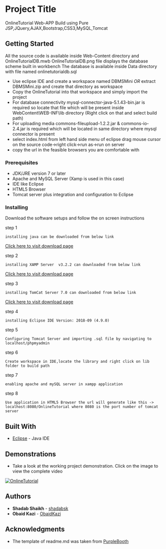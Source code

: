# Project Title
OnlineTutorial Web-APP Build using Pure JSP,JQuery,AJAX,Bootstrap,CSS3,MySQL,Tomcat

## Getting Started
All the source code is available inside Web-Content directory and OnlineTutorialDB.mwb OnlineTutorialDB.png file displays the database scheme built in workbench
The database is available inside Data directory with file named onlinetutorialdb.sql
* Use eclipse IDE and create a workspace named DBMSMini *OR* extract DBMSMini.zip and create that directory as workspace 
* Copy the OnlineTutorial into that workspace and simply import the project
* For database connectivity mysql-connector-java-5.1.43-bin.jar is required so locate that file which will be present inside WebContent\WEB-INF\lib directory (Right click on that and select build path)
* For uploading media commons-fileupload-1.2.2.jar & commons-io-2.4.jar is required which will be located in same directory where mysql connector is present
* select index.html from left hand side menu of eclipse drag mouse cursor on the source code->right click->run as->run on server
* copy the url in the feasible browsers you are comfortable with

### Prerequisites

* JDK/JRE version 7 or later
* Apache and MySQL Server (Xamp is used in this case)
* IDE like Eclipse
* HTML5 Browser
* Tomcat server plus integration and configuration to Eclipse


### Installing

Download the software setups and follow the on screen instructions

step 1

```
installing java can be downloaded from below link
```
[Click here to visit download page](https://www.java.com/en/download/)

step 2

```
installing XAMP Server  v3.2.2 can downloaded from below link
```
[Click here to visit download page](https://sourceforge.net/projects/xampp/files/XAMPP%20Windows/5.6.21/)

step 3

```
installing TomCat Server 7.0 can downloaded from below link
```
[Click here to visit download page](https://tomcat.apache.org/download-70.cgi)

step 4

```
installing Eclipse IDE Version: 2018-09 (4.9.0) 
```

step 5

```
Configuring Tomcat Server and importing .sql file by navigating to localhost/phpmyadmin
```

step 6

```
Create workspace in IDE,locate the library and right click on lib folder to build path
```

step 7

```
enabling apache and mySQL server in xampp application
```

step 8
```
Use application in HTML5 Browser the url will generate like this -> localhost:8080/OnlineTutorial where 8080 is the port number of tomcat server
```


## Built With

* [Eclipse](https://projects.eclipse.org/projects/eclipse/releases/4.9.0) - Java IDE


## Demonstrations

* Take a look at the working project demonstration. Click on the image to view the complete video


[![OnlineTutorial](https://i.ytimg.com/vi/_MhfWNMuHcs/maxresdefault.jpg)](https://youtu.be/_MhfWNMuHcs)


## Authors

* **Shadab Shaikh** - [shadabsk](https://github.com/shadabsk)
* **Obaid Kazi** 	- [ObaidKazi](https://github.com/ObaidKazi)


## Acknowledgments

* The template of readme.md was taken from [PurpleBooth](https://github.com/PurpleBooth)


